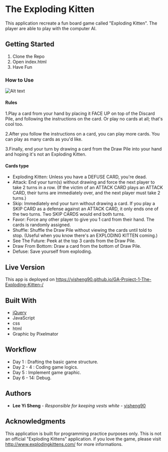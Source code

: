 # The Exploding Kitten

This application recreate a fun board game called  "Exploding Kitten".
The player are able to play with the computer AI.


## Getting Started
1. Clone the Repo
2. Open index.html
3. Have Fun


### How to Use
![Alt text](http://i.giphy.com/l3q2G4bfqB7okjfR6.gif)
#### Rules


1.Play a card from your hand by placing it FACE UP on top of the Discard Pile, and following the instructions on the card. Or play no cards at all; that's cool too.

2.After you follow the instructions on a card, you can play more cards. You can play as many cards as you'd like.

3.Finally, end your turn by drawing a card from the Draw Pile into your hand and hoping it's not an Exploding Kitten.


#### Cards type


* Exploding Kitten: Unless you have a DEFUSE CARD, you're dead.
* Attack: End your turn(s) without drawing and force the next player to take 2 turns in a row. (If the victim of an ATTACK CARD plays an ATTACK CARD, their turns are immediately over, and the next player must take 2 turns.)
* Skip: Immediately end your turn without drawing a card. If you play a SKIP CARD as a defense against an ATTACK CARD, it only ends one of the two turns. Two SKIP CARDS would end both turns.
* Favor: Force any other player to give you 1 card from their hand. The cards is randomly assigned.
* Shuffle: Shuffle the Draw Pile without viewing the cards until told to stop. (Useful when you know there's an EXPLODING KITTEN coming.)
* See The Future: Peek at the top 3 cards from the Draw Pile.
* Draw From Bottom: Draw a card from the bottom of Draw Pile.
* Defuse: Save yourself from exploding.


## Live Version

This app is deployed on https://yisheng90.github.io/GA-Project-1-The-Exploding-Kitten-/

## Built With

* [jQuery](http://jquery.com/)
* JavaScript   
* css
* html
* Graphic by Pixelmator

## Workflow

* Day 1     : Drafting the basic game structure.
* Day 2 - 4 : Coding game logics.
* Day 5     : Implement game graphic.
* Day 6 - 14: Debug.


## Authors

* **Lee Yi Sheng** - *Responsible for keeping vests white* - [yisheng90](https://github.com/yisheng90)

## Acknowledgments

This application is built for programming practice purposes only.
This is not an official "Exploding Kittens" application. if you love the game, please visit  http://www.explodingkittens.com/ for more informations.
